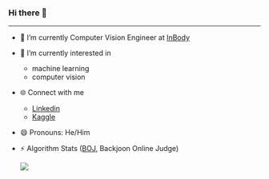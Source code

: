### Hi there 👋

---

- 🔭 I’m currently Computer Vision Engineer at [InBody](https://inbody.com/en)
  
- 🌱 I’m currently interested in
    - machine learning
    - computer vision
      
- 🌐 Connect with me
    - [Linkedin](https://www.linkedin.com/in/seulbeen-kim-94a498116/)
    - [Kaggle](https://www.kaggle.com/seongnam1stminam)
 
- 😄 Pronouns: He/Him

- ⚡ Algorithm Stats ([BOJ](https://www.acmicpc.net/), Backjoon Online Judge)
    
    <img align='left' src="http://mazassumnida.wtf/api/v2/generate_badge?boj=tmfqksdk">



<!--
<img align='left' src="http://mazassumnida.wtf/api/v2/generate_badge?boj=tmfqksdk">

**KIMSEULBEEN/KIMSEULBEEN** is a ✨ _special_ ✨ repository because its `README.md` (this file) appears on your GitHub profile.

Here are some ideas to get you started:

- 🔭 I’m currently working on ...
- 🌱 I’m currently learning ...
- 👯 I’m looking to collaborate on ...
- 🤔 I’m looking for help with ...
- 💬 Ask me about ...
- 📫 How to reach me: ...
- 😄 Pronouns: ...
- ⚡ Fun fact: ...
-->

